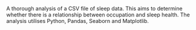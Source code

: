 A thorough analysis of a CSV file of sleep data. This aims to determine whether there is a relationship between occupation and sleep health. The analysis utilises Python, Pandas, Seaborn and Matplotlib.
